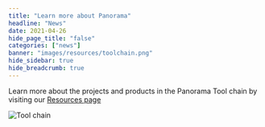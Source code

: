 ```yaml
---
title: "Learn more about Panorama"
headline: "News"
date: 2021-04-26
hide_page_title: "false"
categories: ["news"]
banner: "images/resources/toolchain.png"
hide_sidebar: true
hide_breadcrumb: true
---
```


<!--more-->

Learn more about the projects and products in the Panorama Tool chain by visiting our [Resources page](/resources/)

![Tool chain](/images/resources/toolchain.png)



